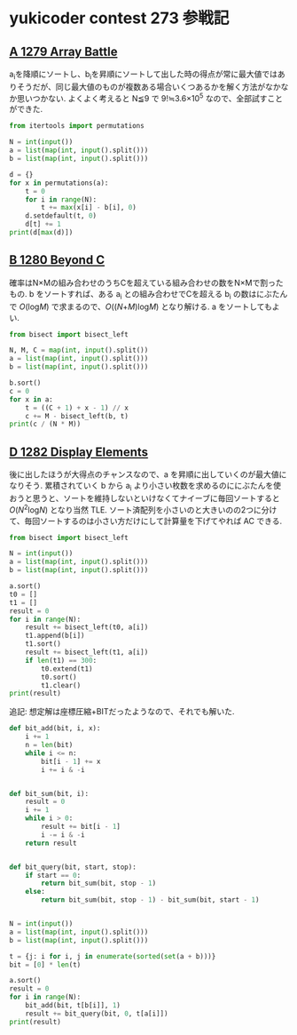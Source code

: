 # yukicoder contest 273 参戦記

## [A 1279 Array Battle](https://yukicoder.me/problems/no/1279)

a<sub>i</sub>を降順にソートし、b<sub>i</sub>を昇順にソートして出した時の得点が常に最大値ではありそうだが、同じ最大値のものが複数ある場合いくつあるかを解く方法がなかなか思いつかない. よくよく考えると N≦9 で 9!≒3.6×10<sup>5</sup> なので、全部試すことができた.

```python
from itertools import permutations

N = int(input())
a = list(map(int, input().split()))
b = list(map(int, input().split()))

d = {}
for x in permutations(a):
    t = 0
    for i in range(N):
        t += max(x[i] - b[i], 0)
    d.setdefault(t, 0)
    d[t] += 1
print(d[max(d)])
```

## [B 1280 Beyond C](https://yukicoder.me/problems/no/1280)

確率はN×Mの組み合わせのうちCを超えている組み合わせの数をN×Mで割ったもの. b をソートすれば、ある a<sub>i</sub> との組み合わせでCを超える b<sub>i</sub> の数はにぶたんで *O*(log<i>M</i>) で求まるので、*O*((*N*+*M*)log<i>M</i>) となり解ける. a をソートしてもよい.

```python
from bisect import bisect_left

N, M, C = map(int, input().split())
a = list(map(int, input().split()))
b = list(map(int, input().split()))

b.sort()
c = 0
for x in a:
    t = ((C + 1) + x - 1) // x
    c += M - bisect_left(b, t)
print(c / (N * M))
```

## [D 1282 Display Elements](https://yukicoder.me/problems/no/1282)

後に出したほうが大得点のチャンスなので、a を昇順に出していくのが最大値になりそう. 累積されていく b から a<sub>i</sub> より小さい枚数を求めるのににぶたんを使おうと思うと、ソートを維持しないといけなくてナイーブに毎回ソートすると *O*(*N*<sup>2</sup>log<i>N</i>) となり当然 TLE. ソート済配列を小さいのと大きいのの2つに分けて、毎回ソートするのは小さい方だけにして計算量を下げてやれば AC できる.

```python
from bisect import bisect_left

N = int(input())
a = list(map(int, input().split()))
b = list(map(int, input().split()))

a.sort()
t0 = []
t1 = []
result = 0
for i in range(N):
    result += bisect_left(t0, a[i])
    t1.append(b[i])
    t1.sort()
    result += bisect_left(t1, a[i])
    if len(t1) == 300:
        t0.extend(t1)
        t0.sort()
        t1.clear()
print(result)
```

追記: 想定解は座標圧縮+BITだったようなので、それでも解いた.

```python
def bit_add(bit, i, x):
    i += 1
    n = len(bit)
    while i <= n:
        bit[i - 1] += x
        i += i & -i


def bit_sum(bit, i):
    result = 0
    i += 1
    while i > 0:
        result += bit[i - 1]
        i -= i & -i
    return result


def bit_query(bit, start, stop):
    if start == 0:
        return bit_sum(bit, stop - 1)
    else:
        return bit_sum(bit, stop - 1) - bit_sum(bit, start - 1)


N = int(input())
a = list(map(int, input().split()))
b = list(map(int, input().split()))

t = {j: i for i, j in enumerate(sorted(set(a + b)))}
bit = [0] * len(t)

a.sort()
result = 0
for i in range(N):
    bit_add(bit, t[b[i]], 1)
    result += bit_query(bit, 0, t[a[i]])
print(result)
```
